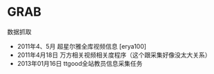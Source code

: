 GRAB
====

数据抓取

* 2011年4、5月       超星尔雅全库视频信息 [erya100]
* 2011年4月18日     万方相关视频相关度程序（这个跟采集好像没太大关系）
* 2013年01月16日  ttgood全站教员信息采集任务
